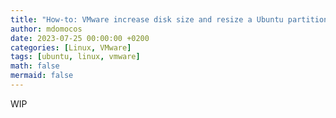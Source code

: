 ```yaml
---
title: "How-to: VMware increase disk size and resize a Ubuntu partition"
author: mdomocos
date: 2023-07-25 00:00:00 +0200
categories: [Linux, VMware]
tags: [ubuntu, linux, vmware]
math: false
mermaid: false
---
```

WIP
